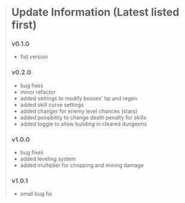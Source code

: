 > # Update Information (Latest listed first)
> ### v0.1.0
> - fist version
> ### v0.2.0
> - bug fixes
> - minor refactor
> - added settings to modify bosses' hp and regen
> - added skill curve settings
> - added changer for enemy level chances (stars)
> - added possibility to change death penalty for skills
> - added toggle to allow building in cleared dungeons
> ### v1.0.0
> - bug fixes
> - added leveling system
> - added multiplier for chopping and mining damage
> ### v1.0.1
> - small bug fix